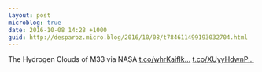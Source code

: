```yaml
---
layout: post
microblog: true
date: 2016-10-08 14:28 +1000
guid: http://desparoz.micro.blog/2016/10/08/t784611499193032704.html
---
```

The Hydrogen Clouds of M33 via NASA [t.co/whrKaifIk...](https://t.co/whrKaifIk7) [t.co/XUyyHdwnP...](https://t.co/XUyyHdwnPb)
